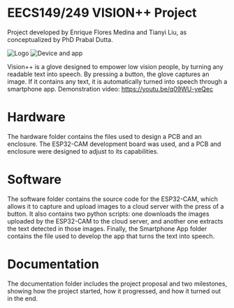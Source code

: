 # EECS149/249 VISION++ Project
Project developed by Enrique Flores Medina and Tianyi Liu, as conceptualized by PhD Prabal Dutta.

<img
  src="https://drive.google.com/uc?id=1Qfyw6MvRbeuS-uRAa79rVbIbS1rKRoyt"
  alt="Logo"
  title="Logo"
  style="display: centered; margin: 0 auto; max-width: 300px">
<img
  src="https://drive.google.com/uc?id=1jnsUqaHwwDnRdzSVFaa2yaIbEZksRf5S"
  alt="Device and app"
  title="Device and app"
  style="display: centered; margin: 0 auto; max-width: 500px">

Vision++ is a glove designed to empower low vision people, by turning any readable text into speech. By pressing a button, the glove captures an image. If it contains any text, it is automatically turned into speech through a smartphone app. Demonstration video: https://youtu.be/q09WU-yeQec

# Hardware
The hardware folder contains the files used to design a PCB and an enclosure. The ESP32-CAM development board was used, and a PCB and enclosure were designed to adjust to its capabilities.

# Software
The software folder contains the source code for the ESP32-CAM, which allows it to capture and upload images to a cloud server with the press of a button. It also contains two python scripts: one downloads the images uploaded by the ESP32-CAM to the cloud server, and another one extracts the text detected in those images. Finally, the Smartphone App folder contains the file used to develop the app that turns the text into speech.

# Documentation
The documentation folder includes the project proposal and two milestones, showing how the project started, how it progressed, and how it turned out in the end.
